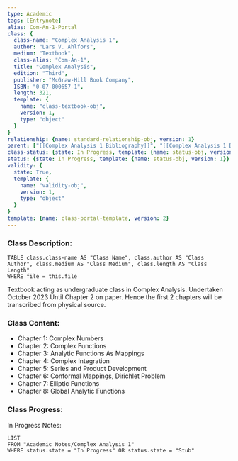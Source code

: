 ```yaml
---
type: Academic
tags: [Entrynote]
alias: Com-An-1-Portal
class: {
  class-name: "Complex Analysis 1",
  author: "Lars V. Ahlfors",
  medium: "Textbook",
  class-alias: "Com-An-1",
  title: "Complex Analysis",
  edition: "Third",
  publisher: "McGraw-Hill Book Company",
  ISBN: "0-07-000657-1",
  length: 321,
  template: {
    name: "class-textbook-obj",
    version: 1,
    type: "object"
  }
}
relationship: {name: standard-relationship-obj, version: 1}
parent: ["[[Complex Analysis 1 Bibliography]]", "[[Complex Analysis 1 Display Portal]]"]
class-status: {state: In Progress, template: {name: status-obj, version: 1}}
status: {state: In Progress, template: {name: status-obj, version: 1}}
validity: {
  state: True,
  template: {
    name: "validity-obj",
    version: 1,
    type: "object"
  }
}
template: {name: class-portal-template, version: 2} 
---
```

### Class Description:
```dataview
TABLE class.class-name AS "Class Name", class.author AS "Class Author", class.medium AS "Class Medium", class.length AS "Class Length"
WHERE file = this.file
```
Textbook acting as undergraduate class in Complex Analysis. Undertaken October 2023 Until Chapter 2 on paper. Hence the first 2 chapters will be transcribed from physical source. 

### Class Content:
- Chapter 1: Complex Numbers
- Chapter 2: Complex Functions
- Chapter 3: Analytic Functions As Mappings
- Chapter 4: Complex Integration
- Chapter 5: Series and Product Development
- Chapter 6: Conformal Mappings, Dirichlet Problem
- Chapter 7: Elliptic Functions
- Chapter 8: Global Analytic Functions

### Class Progress: 
In Progress Notes:
```dataview
LIST
FROM "Academic Notes/Complex Analysis 1"
WHERE status.state = "In Progress" OR status.state = "Stub"
```



